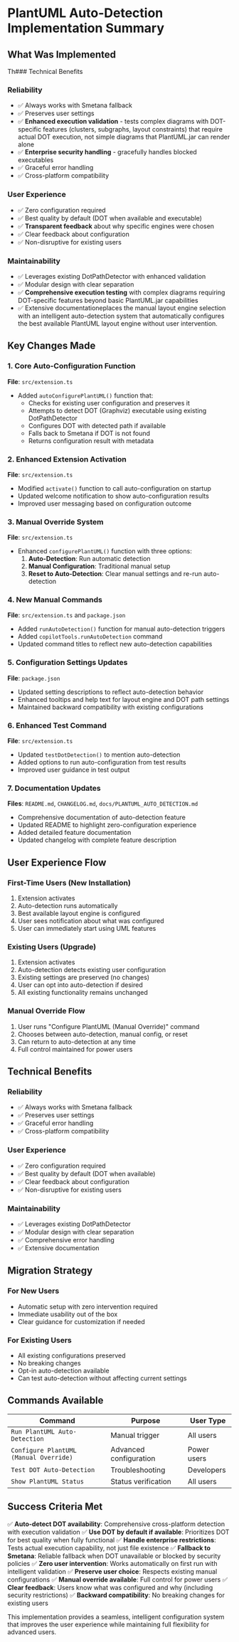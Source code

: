 # PlantUML Auto-Detection Implementation Summary

## What Was Implemented

Th### Technical Benefits

### Reliability
- ✅ Always works with Smetana fallback
- ✅ Preserves user settings
- ✅ **Enhanced execution validation** - tests complex diagrams with DOT-specific features (clusters, subgraphs, layout constraints) that require actual DOT execution, not simple diagrams that PlantUML.jar can render alone
- ✅ **Enterprise security handling** - gracefully handles blocked executables
- ✅ Graceful error handling
- ✅ Cross-platform compatibility

### User Experience
- ✅ Zero configuration required
- ✅ Best quality by default (DOT when available and executable)
- ✅ **Transparent feedback** about why specific engines were chosen
- ✅ Clear feedback about configuration
- ✅ Non-disruptive for existing users

### Maintainability
- ✅ Leverages existing DotPathDetector with enhanced validation
- ✅ Modular design with clear separation
- ✅ **Comprehensive execution testing** with complex diagrams requiring DOT-specific features beyond basic PlantUML.jar capabilities
- ✅ Extensive documentationeplaces the manual layout engine selection with an intelligent auto-detection system that automatically configures the best available PlantUML layout engine without user intervention.

## Key Changes Made

### 1. Core Auto-Configuration Function
**File**: `src/extension.ts`
- Added `autoConfigurePlantUML()` function that:
  - Checks for existing user configuration and preserves it
  - Attempts to detect DOT (Graphviz) executable using existing DotPathDetector
  - Configures DOT with detected path if available
  - Falls back to Smetana if DOT is not found
  - Returns configuration result with metadata

### 2. Enhanced Extension Activation
**File**: `src/extension.ts`
- Modified `activate()` function to call auto-configuration on startup
- Updated welcome notification to show auto-configuration results
- Improved user messaging based on configuration outcome

### 3. Manual Override System
**File**: `src/extension.ts`
- Enhanced `configurePlantUML()` function with three options:
  1. **Auto-Detection**: Run automatic detection
  2. **Manual Configuration**: Traditional manual setup
  3. **Reset to Auto-Detection**: Clear manual settings and re-run auto-detection

### 4. New Manual Commands
**File**: `src/extension.ts` and `package.json`
- Added `runAutoDetection()` function for manual auto-detection triggers
- Added `copilotTools.runAutoDetection` command
- Updated command titles to reflect new auto-detection capabilities

### 5. Configuration Settings Updates
**File**: `package.json`
- Updated setting descriptions to reflect auto-detection behavior
- Enhanced tooltips and help text for layout engine and DOT path settings
- Maintained backward compatibility with existing configurations

### 6. Enhanced Test Command
**File**: `src/extension.ts`
- Updated `testDotDetection()` to mention auto-detection
- Added options to run auto-configuration from test results
- Improved user guidance in test output

### 7. Documentation Updates
**Files**: `README.md`, `CHANGELOG.md`, `docs/PLANTUML_AUTO_DETECTION.md`
- Comprehensive documentation of auto-detection feature
- Updated README to highlight zero-configuration experience
- Added detailed feature documentation
- Updated changelog with complete feature description

## User Experience Flow

### First-Time Users (New Installation)
1. Extension activates
2. Auto-detection runs automatically
3. Best available layout engine is configured
4. User sees notification about what was configured
5. User can immediately start using UML features

### Existing Users (Upgrade)
1. Extension activates
2. Auto-detection detects existing user configuration
3. Existing settings are preserved (no changes)
4. User can opt into auto-detection if desired
5. All existing functionality remains unchanged

### Manual Override Flow
1. User runs "Configure PlantUML (Manual Override)" command
2. Chooses between auto-detection, manual config, or reset
3. Can return to auto-detection at any time
4. Full control maintained for power users

## Technical Benefits

### Reliability
- ✅ Always works with Smetana fallback
- ✅ Preserves user settings
- ✅ Graceful error handling
- ✅ Cross-platform compatibility

### User Experience
- ✅ Zero configuration required
- ✅ Best quality by default (DOT when available)
- ✅ Clear feedback about configuration
- ✅ Non-disruptive for existing users

### Maintainability
- ✅ Leverages existing DotPathDetector
- ✅ Modular design with clear separation
- ✅ Comprehensive error handling
- ✅ Extensive documentation

## Migration Strategy

### For New Users
- Automatic setup with zero intervention required
- Immediate usability out of the box
- Clear guidance for customization if needed

### For Existing Users
- All existing configurations preserved
- No breaking changes
- Opt-in auto-detection available
- Can test auto-detection without affecting current settings

## Commands Available

| Command | Purpose | User Type |
|---------|---------|-----------|
| `Run PlantUML Auto-Detection` | Manual trigger | All users |
| `Configure PlantUML (Manual Override)` | Advanced configuration | Power users |
| `Test DOT Auto-Detection` | Troubleshooting | Developers |
| `Show PlantUML Status` | Status verification | All users |

## Success Criteria Met

✅ **Auto-detect DOT availability**: Comprehensive cross-platform detection with execution validation
✅ **Use DOT by default if available**: Prioritizes DOT for best quality when fully functional
✅ **Handle enterprise restrictions**: Tests actual execution capability, not just file existence
✅ **Fallback to Smetana**: Reliable fallback when DOT unavailable or blocked by security policies
✅ **Zero user intervention**: Works automatically on first run with intelligent validation
✅ **Preserve user choice**: Respects existing manual configurations
✅ **Manual override available**: Full control for power users
✅ **Clear feedback**: Users know what was configured and why (including security restrictions)
✅ **Backward compatibility**: No breaking changes for existing users

This implementation provides a seamless, intelligent configuration system that improves the user experience while maintaining full flexibility for advanced users.
